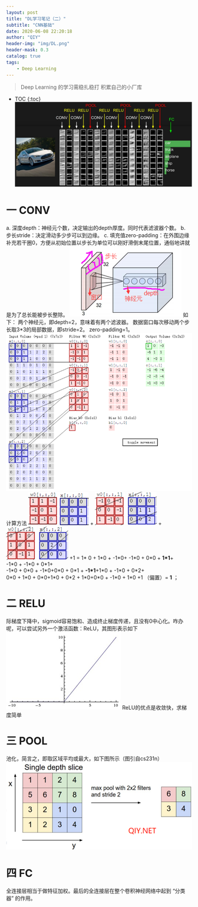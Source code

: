```yaml
---
layout: post
title: "DL学习笔记（二）"
subtitle: "CNN基础"
date: 2020-06-08 22:20:18
author: "QIY"
header-img: "img/DL.png"
header-mask: 0.3
catalog: true
tags:
    - Deep Learning
---
```


> Deep Learning 的学习需稳扎稳打 积累自己的小厂库
* TOC
{:toc}
![](/img/in-post/200608_DL_CNN/d9259be829b1cdb3d98a399ebc56defa.jpg)
# 一 CONV
a. 深度depth：神经元个数，决定输出的depth厚度。同时代表滤波器个数。
b. 步长stride：决定滑动多少步可以到边缘。
c.
填充值zero-padding：在外围边缘补充若干圈0，方便从初始位置以步长为单位可以刚好滑倒末尾位置，通俗地讲就是为了总长能被步长整除。
![](/img/in-post/200608_DL_CNN/46870a45bd1628814c60b8fbe055ace5.png)
如下：
两个神经元，即depth=2，意味着有两个滤波器。
数据窗口每次移动两个步长取3\*3的局部数据，即stride=2。
zero-padding=1。
![](/img/in-post/200608_DL_CNN/aa3729e2ea758b1d80f602ecebd1d59c.png)
计算方法
![](/img/in-post/200608_DL_CNN/ec5342395d32141f4657a47637c2ab94.png)![](/img/in-post/200608_DL_CNN/3eb40696b88f9fe020d6580d2e69fbcf.png)
+
![](/img/in-post/200608_DL_CNN/1be4c3c6b4a189b770045573302cf387.png)
![](/img/in-post/200608_DL_CNN/64218b5e6aba127598718bad82ffccda.png)
+
![](/img/in-post/200608_DL_CNN/cfcf7e941e2295a9e10a8c303c069a0a.png)
![](/img/in-post/200608_DL_CNN/3dfad5e133229a9be7745919d0243419.png)
\+1
= 1\* 0 + 1\*0 + -1\*0+ -1\*0 + 0\*0 + **1\*1**+ -1\*0 + -1\*0 + 0\*1+
\-1\*0 + 0\*0 + -1\*0+0\*0 + 0\*1 + **-1\*1**+1\*0 + -1\*0 + 0\*2+
0\*0 + 1\*0 + 0\*0+1\*0 + 0\*2 + 1\*0+0\*0 + -1\*0 + 1\*0
\+1 （偏置）= **1** ；
# 二 RELU
际梯度下降中，sigmoid容易饱和、造成终止梯度传递，且没有0中心化。咋办呢，可以尝试另外一个激活函数：ReLU，其图形表示如下
![](/img/in-post/200608_DL_CNN/b6cecf94f3ecbb1a56b8455d545eea23.jpg)
ReLU的优点是收敛快，求梯度简单
# 三 POOL
池化，简言之，即取区域平均或最大，如下图所示（图引自cs231n）
![](/img/in-post/200608_DL_CNN/d2489fe073395b5d8ce2c9b1ffec11b5.png)
# 四 FC
全连接层相当于做特征加权。最后的全连接层在整个卷积神经网络中起到 “分类器”
的作用。
